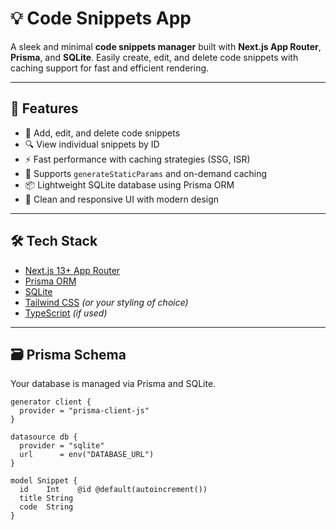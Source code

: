 # 💡 Code Snippets App

A sleek and minimal **code snippets manager** built with **Next.js App Router**, **Prisma**, and **SQLite**. Easily create, edit, and delete code snippets with caching support for fast and efficient rendering.

---

## 🚀 Features

- 📝 Add, edit, and delete code snippets
- 🔍 View individual snippets by ID
- ⚡ Fast performance with caching strategies (SSG, ISR)
- 🧠 Supports `generateStaticParams` and on-demand caching
- 📦 Lightweight SQLite database using Prisma ORM
- 🧼 Clean and responsive UI with modern design

---

## 🛠️ Tech Stack

- [Next.js 13+ App Router](https://nextjs.org/)
- [Prisma ORM](https://www.prisma.io/)
- [SQLite](https://www.sqlite.org/)
- [Tailwind CSS](https://tailwindcss.com/) *(or your styling of choice)*
- [TypeScript](https://www.typescriptlang.org/) *(if used)*

---

## 🗃️ Prisma Schema

Your database is managed via Prisma and SQLite.

```prisma
generator client {
  provider = "prisma-client-js"
}

datasource db {
  provider = "sqlite"
  url      = env("DATABASE_URL")
}

model Snippet {
  id    Int    @id @default(autoincrement())
  title String
  code  String
}

